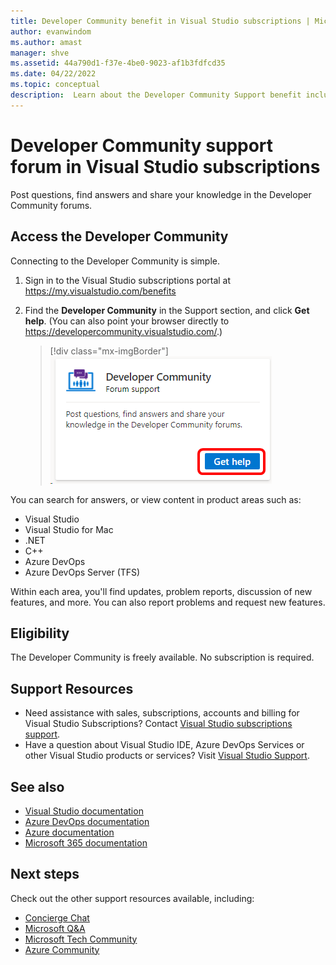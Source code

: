 ```yaml
---
title: Developer Community benefit in Visual Studio subscriptions | Microsoft Docs
author: evanwindom
ms.author: amast
manager: shve
ms.assetid: 44a790d1-f37e-4be0-9023-af1b3fdfcd35
ms.date: 04/22/2022
ms.topic: conceptual
description:  Learn about the Developer Community Support benefit included in selected Visual Studio subscriptions.
---
```


# Developer Community support forum in Visual Studio subscriptions
Post questions, find answers and share your knowledge in the Developer Community forums.

## Access the Developer Community
Connecting to the Developer Community is simple.
1. Sign in to the Visual Studio subscriptions portal at <https://my.visualstudio.com/benefits>
0. Find the **Developer Community** in the Support section, and click **Get help**.
(You can also point your browser directly to <https://developercommunity.visualstudio.com/>.)

   > [!div class="mx-imgBorder"]
   > ![Developer Community Tile](_img/vs-developer-community/vs-developer-community-tile.png "Click 'Get help' to connect to the Developer Community")

You can search for answers, or view content in product areas such as:
- Visual Studio
- Visual Studio for Mac
- .NET
- C++
- Azure DevOps
- Azure DevOps Server (TFS)

Within each area, you'll find updates, problem reports, discussion of new features, and more. You can also report problems and request new features.  


## Eligibility
The Developer Community is freely available.  No subscription is required. 

## Support Resources
- Need assistance with sales, subscriptions, accounts and billing for Visual Studio Subscriptions?  Contact [Visual Studio subscriptions support](https://my.visualstudio.com/gethelp).
- Have a question about Visual Studio IDE, Azure DevOps Services or other Visual Studio products or services?  Visit [Visual Studio Support](https://visualstudio.microsoft.com/support/).

## See also
- [Visual Studio documentation](/visualstudio/)
- [Azure DevOps documentation](/azure/devops/)
- [Azure documentation](/azure/)
- [Microsoft 365 documentation](/microsoft-365/)

## Next steps
Check out the other support resources available, including:
- [Concierge Chat](vs-concierge-chat.md)
- [Microsoft Q&A](vs-microsoft-qa.md)
- [Microsoft Tech Community](vs-microsoft-tech-community.md)
- [Azure Community](vs-azure-community.md)
